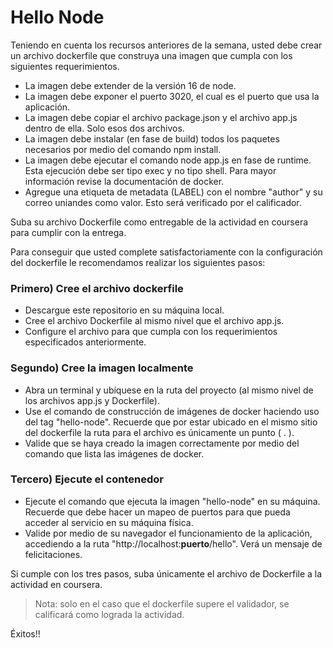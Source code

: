 # Hello Node

Teniendo en cuenta los recursos anteriores de la semana, usted debe crear un archivo dockerfile que construya una imagen que cumpla con los siguientes requerimientos.

- La imagen debe extender de la versión 16 de node.
- La imagen debe exponer el puerto 3020, el cual es el puerto que usa la aplicación.
- La imagen debe copiar el archivo package.json y el archivo app.js dentro de ella. Solo esos dos archivos.
- La imagen debe instalar (en fase de build) todos los paquetes necesarios por medio del comando npm install.
- La imagen debe ejecutar el comando node app.js en fase de runtime. Esta ejecución debe ser tipo exec y no tipo shell. Para mayor información revise la documentación de docker.
- Agregue una etiqueta de metadata (LABEL) con el nombre "author" y su correo uniandes como valor. Esto será verificado por el calificador.

Suba su archivo Dockerfile como entregable de la actividad en coursera para cumplir con la entrega.

Para conseguir que usted complete satisfactoriamente con la configuración del dockerfile le recomendamos realizar los siguientes pasos:

### Primero) Cree el archivo dockerfile

- Descargue este repositorio en su máquina local.
- Cree el archivo Dockerfile al mismo nivel que el archivo app.js.
- Configure el archivo para que cumpla con los requerimientos especificados anteriormente.

### Segundo) Cree la imagen localmente

- Abra un terminal y ubíquese en la ruta del proyecto (al mismo nivel de los archivos app.js y Dockerfile).
- Use el comando de construcción de imágenes de docker haciendo uso del tag "hello-node". Recuerde que por estar ubicado en el mismo sitio del dockerfile la ruta para el archivo es únicamente un punto ( . ).
- Valide que se haya creado la imagen correctamente por medio del comando que lista las imágenes de docker.

### Tercero) Ejecute el contenedor

- Ejecute el comando que ejecuta la imagen "hello-node" en su máquina. Recuerde que debe hacer un mapeo de puertos para que pueda acceder al servicio en su máquina física.
- Valide por medio de su navegador el funcionamiento de la aplicación, accediendo a la ruta "http://localhost:**puerto**/hello". Verá un mensaje de felicitaciones.

Si cumple con los tres pasos, suba únicamente el archivo de Dockerfile a la actividad en coursera.

> Nota: solo en el caso que el dockerfile supere el validador, se calificará como lograda la actividad.

Éxitos!!
